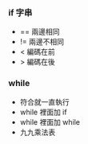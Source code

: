 ### if 字串
- == 兩邊相同
- != 兩邊不相同
- < 編碼在前
- \> 編碼在後
### while
- 符合就一直執行
- while 裡面加 if
- while 裡面加 while
- 九九乘法表
